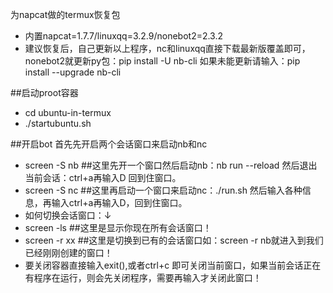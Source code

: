为napcat做的termux恢复包
- 内置napcat=1.7.7/linuxqq=3.2.9/nonebot2=2.3.2
- 建议恢复后，自己更新以上程序，nc和linuxqq直接下载最新版覆盖即可，nonebot2就更新py包：pip install -U nb-cli 如果未能更新请输入：pip install --upgrade nb-cli

##启动proot容器
- cd ubuntu-in-termux
- ./startubuntu.sh

##开启bot
首先先开启两个会话窗口来启动nb和nc
- screen -S nb   ##这里先开一个窗口然后启动nb：nb run --reload 然后退出当前会话：ctrl+a再输入D 回到住窗口。
- screen -S nc   ##这里再启动一个窗口来启动nc：./run.sh 然后输入各种信息，再输入ctrl+a再输入D，回到住窗口。
- 如何切换会话窗口：↓
- screen -ls   ##这里是显示你现在所有会话窗口！
- screen -r xx   ##这里是切换到已有的会话窗口如：screen -r nb就进入到我们已经刚刚创建的窗口！
- 要关闭容器直接输入exit(),或者ctrl+c 即可关闭当前窗口，如果当前会话正在有程序在运行，则会先关闭程序，需要再输入才关闭此窗口！
